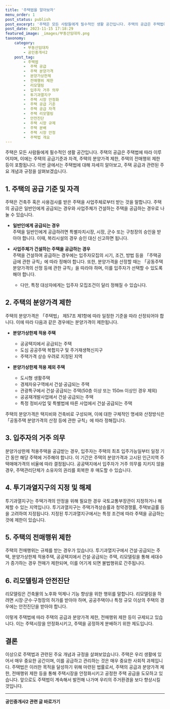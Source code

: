 ```yaml
---
title: '주택법을 알아보자'
menu_order: 1
post_status: publish
post_excerpt: '주택은 모든 사람들에게 필수적인 생활 공간입니다. 주택의 공급은 주택법에 따라 이루어지며, 이에는 주택의 공급기준과 자격, 주택의 분양가격 제한, 주택의 전매행위 제한 등이 포함됩니다. 이번 글에서는 주택법에 대해 자세히 알아보고, 주택 공급과 관련된 주요 개념과 규정을 살펴보겠습니다.'
post_date: 2023-11-15 17:18:29
featured_image: _images/부동산임대차.png
taxonomy:
    category:
        - 부동산임대차
        - 공인중개사2
    post_tag:
        - 주택법
        -  주택 공급
        -  주택 분양가격
        -  분양가상한제
        -  전매행위 제한
        -  리모델링
        -  입주자 거주 의무
        -  투기과열지구
        -  주택 시장 안정화
        -  주택 공급 기준
        -  주택 공급 자격
        -  주택 리모델링
        -  안전진단
        -  주택 시장 규제
        -  주택 분배
        -  주택 시장 안정
        -  주택법 개요
---
```



주택은 모든 사람들에게 필수적인 생활 공간입니다. 주택의 공급은 주택법에 따라 이루어지며, 이에는 주택의 공급기준과 자격, 주택의 분양가격 제한, 주택의 전매행위 제한 등이 포함됩니다. 이번 글에서는 주택법에 대해 자세히 알아보고, 주택 공급과 관련된 주요 개념과 규정을 살펴보겠습니다.

## 1. 주택의 공급 기준 및 자격

주택은 건축주 혹은 사용검사를 받은 주택을 사업주체로부터 받는 것을 말합니다. 주택의 공급은 일반인에게 공급되는 경우와 사업주체가 건설하는 주택을 공급하는 경우로 나눌 수 있습니다.

- **일반인에게 공급되는 경우**  
주택을 일반인에게 공급하려면 특별자치시장, 시장, 군수 또는 구청장의 승인을 받아야 합니다. 이때, 복리시설의 경우 승인 대신 신고하면 됩니다.

- **사업주체가 건설하는 주택을 공급하는 경우**  
주택을 건설하여 공급하는 경우에는 입주자모집의 시기, 조건, 방법 등을 「주택공급에 관한 규칙」에 따라 정해야 합니다. 또한, 분양가격을 산정할 때는 「공동주택 분양가격의 산정 등에 관한 규칙」을 따라야 하며, 이를 입주자가 선택할 수 있도록 해야 합니다. 

  * 다만, 특정 대상자에게는 입주자 모집조건이 달리 정해질 수 있습니다.

## 2. 주택의 분양가격 제한

주택의 분양가격은 「주택법」 제57조 제1항에 따라 일정한 기준을 따라 산정되어야 합니다. 이에 따라 다음과 같은 경우에는 분양가격이 제한됩니다.

- **분양가상한제 적용 주택**  
  - 공공택지에서 공급되는 주택
  - 도심 공공주택 복합지구 및 주거재생혁신지구
  - 주택가격 상승 우려로 지정된 지역
  
- **분양가상한제 적용 제외 주택**  
  - 도시형 생활주택
  - 경제자유구역에서 건설·공급되는 주택
  - 관광특구에서 건설·공급되는 주택(50층 이상 또는 150m 이상인 경우 제외)
  - 공공재개발사업에서 건설·공급되는 주택
  - 특정 정비사업 및 특별법에 따른 사업에서 건설·공급되는 주택

주택의 분양가격은 택지비와 건축비로 구성되며, 이에 대한 구체적인 명세와 산정방식은 「공동주택 분양가격의 산정 등에 관한 규칙」에 따라 정해집니다.

## 3. 입주자의 거주 의무

분양가상한제 적용주택을 공급받는 경우, 입주자는 주택의 최초 입주가능일부터 일정 기간 동안 해당 주택에 거주해야 합니다. 이 기간은 주택의 분양가격과 고시된 인근지역 주택매매가격의 비율에 따라 결정됩니다. 공공택지에서 입주자가 거주 의무를 지키지 않을 경우, 주택관리단체가 소유자의 권리를 회복한 후 매도할 수 있습니다.

## 4. 투기과열지구의 지정 및 해제

투기과열지구는 주택가격의 안정을 위해 필요한 경우 국토교통부장관이 지정하거나 해제할 수 있는 지역입니다. 투기과열지구는 주택가격상승률과 청약경쟁률, 주택보급률 등을 고려하여 지정됩니다. 지정된 투기과열지구에서는 특정 조건에 따라 주택을 공급하는 것에 제한이 있습니다.

## 5. 주택의 전매행위 제한

주택의 전매행위는 규제를 받는 경우가 있습니다. 투기과열지구에서 건설·공급되는 주택, 분양가상한제 적용주택, 공공택지에서 건설·공급되는 주택, 리모델링을 통해 세대수가 증가하는 경우 전매가 제한되며, 이를 어기게 되면 불법행위로 간주됩니다.

## 6. 리모델링과 안전진단

리모델링은 건축물의 노후화 억제나 기능 향상을 위한 행위를 말합니다. 리모델링을 하려면 시장·군수·구청장의 허가를 받아야 하며, 공공주택이나 특정 규모 이상의 주택의 경우에는 안전진단을 받아야 합니다.

이렇게 주택법에 따라 주택의 공급과 분양가격 제한, 전매행위 제한 등이 규제되고 있습니다. 이는 주택시장을 안정화시키고, 주택을 공정하게 분배하기 위한 제도입니다.

## 결론

이상으로 주택법과 관련된 주요 개념과 규정을 살펴보았습니다. 주택은 우리 생활에 있어서 매우 중요한 공간이며, 이를 공급하고 관리하는 것은 매우 중요한 사회적 과제입니다. 주택법은 이러한 목적을 달성하기 위해 마련된 법률로서, 주택의 공급과 분양가격 제한, 전매행위 제한 등을 통해 주택시장을 안정화시키고 공정한 주택 공급을 도모하고 있습니다. 앞으로도 주택법이 계속해서 발전해 나가며 우리의 주거환경을 보다 향상시킬 것입니다.
<!-- wp:separator -->
<hr class="wp-block-separator has-alpha-channel-opacity"/>
<!-- /wp:separator -->

<!-- wp:group {"backgroundColor":"base","layout":{"type":"constrained"}} -->
<div class="wp-block-group has-base-background-color has-background"><!-- wp:paragraph {"align":"center","fontSize":"medium"} -->
<p class="has-text-align-center has-large-font-size"><strong>공인중개사2 관련 글 바로가기</strong></p>
<!-- /wp:paragraph -->


<!-- wp:latest-posts
{"categories":[{"id":22741,"count":19,"description":"","link":"https://uknowlaw.com/category/%ea%b3%b5%ec%9d%b8%ec%a4%91%ea%b0%9c%ec%82%ac2/","name":"공인중개사2","slug":"공인중개사2","taxonomy":"category","parent":0,"meta":[],"_links":{"self":[{"href":"https://uknowlaw.com/wp-json/wp/v2/categories/22741"}],"collection":[{"href":"https://uknowlaw.com/wp-json/wp/v2/categories"}],"about":[{"href":"https://uknowlaw.com/wp-json/wp/v2/taxonomies/category"}],"wp:post_type":[{"href":"https://uknowlaw.com/wp-json/wp/v2/posts?categories=22741"}],"curies":[{"name":"wp","href":"https://api.w.org/{rel}","templated":true}]}}],"postsToShow":100,"excerptLength":28,"postLayout":"grid","columns":2,"featuredImageAlign":"left","featuredImageSizeSlug":"large","fontSize":"small"} /--></div>
<!-- /wp:group -->